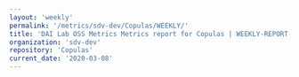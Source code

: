 ```yaml
---
layout: 'weekly'
permalink: '/metrics/sdv-dev/Copulas/WEEKLY/'
title: 'DAI Lab OSS Metrics Metrics report for Copulas | WEEKLY-REPORT-2020-03-08'
organization: 'sdv-dev'
repository: 'Copulas'
current_date: '2020-03-08'
---
```

